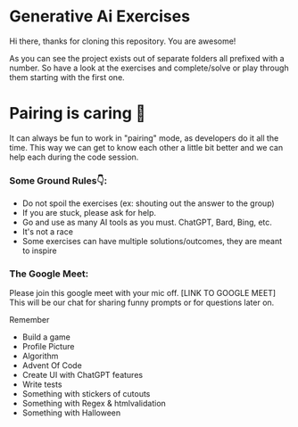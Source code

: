 # Generative Ai Exercises

Hi there, thanks for cloning this repository. You are awesome!

As you can see the project exists out of separate folders all prefixed with a number.
So have a look at the exercises and complete/solve or play through them starting with the first one.

# Pairing is caring 🤝

It can always be fun to work in "pairing" mode, as developers do it all the time.
This way we can get to know each other a little bit better and we can help each during the code session.

### Some Ground Rules👇:

- Do not spoil the exercises (ex: shouting out the answer to the group)
- If you are stuck, please ask for help.
- Go and use as many AI tools as you must. ChatGPT, Bard, Bing, etc.
- It's not a race
- Some exercises can have multiple solutions/outcomes, they are meant to inspire

### The Google Meet:

Please join this google meet with your mic off. [LINK TO GOOGLE MEET]
This will be our chat for sharing funny prompts or for questions later on.

Remember

- Build a game
- Profile Picture
- Algorithm
- Advent Of Code
- Create UI with ChatGPT features
- Write tests
- Something with stickers of cutouts
- Something with Regex & htmlvalidation
- Something with Halloween
